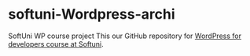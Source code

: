 # softuni-Wordpress-archi

SoftUni WP course project
This our GitHub repository for [WordPress for developers course at Softuni](https://softuni.bg/trainings/4782/wordpress-for-developers-october-2024).
